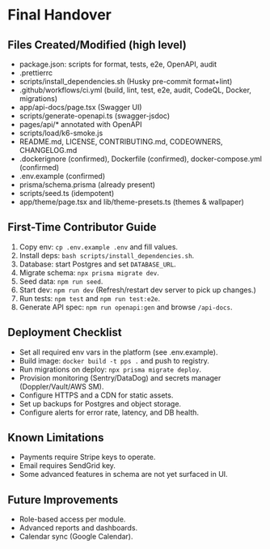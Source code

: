 # Final Handover

## Files Created/Modified (high level)
- package.json: scripts for format, tests, e2e, OpenAPI, audit
- .prettierrc
- scripts/install_dependencies.sh (Husky pre-commit format+lint)
- .github/workflows/ci.yml (build, lint, test, e2e, audit, CodeQL, Docker, migrations)
- app/api-docs/page.tsx (Swagger UI)
- scripts/generate-openapi.ts (swagger-jsdoc)
- pages/api/* annotated with OpenAPI
- scripts/load/k6-smoke.js
- README.md, LICENSE, CONTRIBUTING.md, CODEOWNERS, CHANGELOG.md
- .dockerignore (confirmed), Dockerfile (confirmed), docker-compose.yml (confirmed)
- .env.example (confirmed)
- prisma/schema.prisma (already present)
- scripts/seed.ts (idempotent)
- app/theme/page.tsx and lib/theme-presets.ts (themes & wallpaper)

## First-Time Contributor Guide
1. Copy env: `cp .env.example .env` and fill values.
2. Install deps: `bash scripts/install_dependencies.sh`.
3. Database: start Postgres and set `DATABASE_URL`.
4. Migrate schema: `npx prisma migrate dev`.
5. Seed data: `npm run seed`.
6. Start dev: `npm run dev` (Refresh/restart dev server to pick up changes.)
7. Run tests: `npm test` and `npm run test:e2e`.
8. Generate API spec: `npm run openapi:gen` and browse `/api-docs`.

## Deployment Checklist
- Set all required env vars in the platform (see .env.example).
- Build image: `docker build -t pps .` and push to registry.
- Run migrations on deploy: `npx prisma migrate deploy`.
- Provision monitoring (Sentry/DataDog) and secrets manager (Doppler/Vault/AWS SM).
- Configure HTTPS and a CDN for static assets.
- Set up backups for Postgres and object storage.
- Configure alerts for error rate, latency, and DB health.

## Known Limitations
- Payments require Stripe keys to operate.
- Email requires SendGrid key.
- Some advanced features in schema are not yet surfaced in UI.

## Future Improvements
- Role-based access per module.
- Advanced reports and dashboards.
- Calendar sync (Google Calendar).
